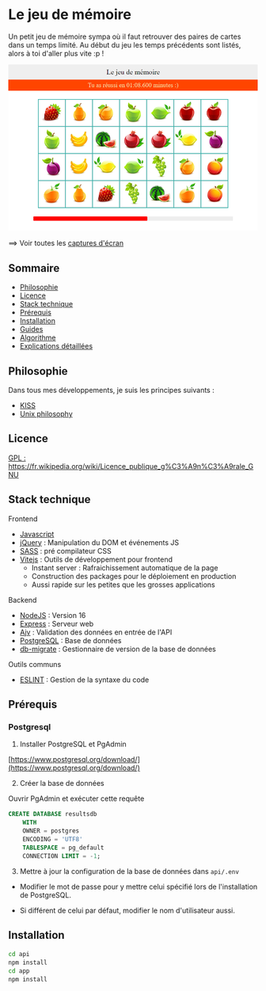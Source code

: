 # Le jeu de mémoire

Un petit jeu de mémoire sympa où il faut retrouver des paires de cartes dans un temps limité.
Au début du jeu les temps précédents sont listés, alors à toi d'aller plus vite :p !

[![Ecran du jeu](_docs/screenshots/gameBoard.png)](_docs/screenshots/gameBoard.png)

==> Voir toutes les [captures d'écran](_docs/screenshots.md)

## Sommaire

* [Philosophie](#philosophie)
* [Licence](#licence)
* [Stack technique](#stack-technique)
* [Prérequis](#prérequis)
* [Installation](#installation)
* [Guides](HOWTO.md)
* [Algorithme](_docs/algorithme.md)
* [Explications détaillées](explication.md)

## Philosophie
Dans tous mes développements, je suis les principes suivants :

* [KISS](https://wikimonde.com/article/KISS-principe)
* [Unix philosophy](https://wikimonde.com/article/Philosophie_d%27Unix)

## Licence
[GPL : https://fr.wikipedia.org/wiki/Licence_publique_g%C3%A9n%C3%A9rale_GNU
](https://fr.wikipedia.org/wiki/Licence_publique_g%C3%A9n%C3%A9rale_GNU
)

## Stack technique

Frontend
* [Javascript](https://www.javascript.com/)
* [jQuery](https://jquery.com/) : Manipulation du DOM et événements JS
* [SASS](https://sass-lang.com/documentation) : pré compilateur CSS
* [Vitejs](https://vitejs.dev/) : Outils de développement pour frontend
  - Instant server : Rafraichissement automatique de la page
  - Construction des packages pour le déploiement en production
  - Aussi rapide sur les petites que les grosses applications

Backend
* [NodeJS](https://nodejs.org/en/docs/) : Version 16
* [Express](https://expressjs.com/) : Serveur web
* [Ajv](https://ajv.js.org/guide/getting-started.html) : Validation des données en entrée de l'API
* [PostgreSQL](https://www.postgresql.org/) : Base de données 
* [db-migrate](https://db-migrate.readthedocs.io/en/latest/) : Gestionnaire de version de la base de données

Outils communs
* [ESLINT](https://eslint.org/) : Gestion de la syntaxe du code

## Prérequis
### Postgresql
1. Installer PostgreSQL et PgAdmin

[https://www.postgresql.org/download/](https://www.postgresql.org/download/)

2. Créer la base de données

Ouvrir PgAdmin et exécuter cette requête

```sql
CREATE DATABASE resultsdb
    WITH 
    OWNER = postgres
    ENCODING = 'UTF8'
    TABLESPACE = pg_default
    CONNECTION LIMIT = -1;
```

3. Mettre à jour la configuration de la base de données dans `api/.env`

* Modifier le mot de passe pour y mettre celui spécifié lors de l'installation de PostgreSQL.

* Si différent de celui par défaut, modifier le nom d'utilisateur aussi.

## Installation

```bash
cd api
npm install
cd app
npm install
```
